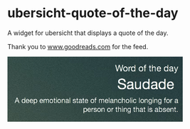 # ubersicht-quote-of-the-day
A widget for ubersicht that displays a quote of the day.

Thank you to www.goodreads.com for the feed.

![](https://raw.githubusercontent.com/danieldbird/assets/master/ubersicht-word-of-the-day.png)
